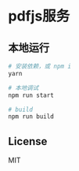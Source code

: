 # pdfjs服务
## 本地运行

``` bash
# 安装依赖，或 npm i
yarn

# 本地调试
npm run start

# build
npm run build
```

## License

MIT
